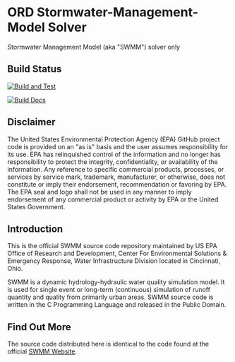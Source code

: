 # ORD Stormwater-Management-Model Solver

Stormwater Management Model (aka "SWMM") solver only

## Build Status

[![Build and Test](../../actions/workflows/build-and-test.yml/badge.svg)](../../actions/workflows/build-and-test.yml)

[![Build Docs](../../actions/workflows/build_docs.yml/badge.svg)](../../actions/workflows/build_docs.yml)

## Disclaimer

The United States Environmental Protection Agency (EPA) GitHub project code is provided on an "as is" basis and the user assumes responsibility for its use. EPA has relinquished control of the information and no longer has responsibility to protect the integrity, confidentiality, or availability of the information. Any reference to specific commercial products, processes, or services by service mark, trademark, manufacturer, or otherwise, does not constitute or imply their endorsement, recommendation or favoring by EPA. The EPA seal and logo shall not be used in any manner to imply endorsement of any commercial product or activity by EPA or the United States Government.

## Introduction

This is the official SWMM source code repository maintained by US EPA Office of Research and Development, Center For Environmental Solutions & Emergency Response, Water Infrastructure Division located in Cincinnati, Ohio.

SWMM is a dynamic hydrology-hydraulic water quality simulation model. It is used for single event or long-term (continuous) simulation of runoff quantity and quality from primarily urban areas. SWMM source code is written in the C Programming Language and released in the Public Domain.

## Find Out More

The source code distributed here is identical to the code found at the official [SWMM Website](https://www.epa.gov/water-research/storm-water-management-model-swmm).
